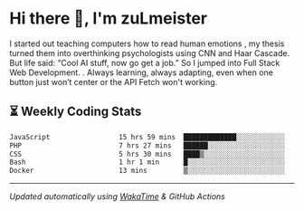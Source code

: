 # Hi there 👋, I'm zuLmeister

I started out teaching computers how to read human emotions , my thesis turned them into overthinking psychologists using CNN and Haar Cascade.
But life said: “Cool AI stuff, now go get a job.” So I jumped into Full Stack Web Development. .
Always learning, always adapting, even when one button just won’t center or the API Fetch won't working.

## ⏳ Weekly Coding Stats
<!--START_SECTION:waka-->

```txt
JavaScript                 15 hrs 59 mins  █████████████░░░░░░░░░░░░   51.83 %
PHP                        7 hrs 27 mins   ██████░░░░░░░░░░░░░░░░░░░   24.17 %
CSS                        5 hrs 30 mins   ████▒░░░░░░░░░░░░░░░░░░░░   17.87 %
Bash                       1 hr 1 min      █░░░░░░░░░░░░░░░░░░░░░░░░   03.34 %
Docker                     13 mins         ▒░░░░░░░░░░░░░░░░░░░░░░░░   00.74 %
```

<!--END_SECTION:waka-->

---
*Updated automatically using [WakaTime](https://wakatime.com/) & GitHub Actions*
